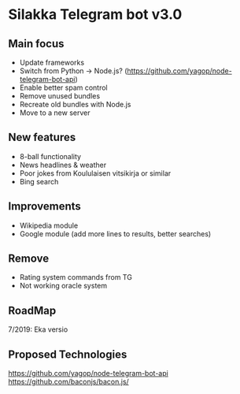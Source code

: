 # Silakka Telegram bot v3.0
## Main focus
* Update frameworks
* Switch from Python -> Node.js? (https://github.com/yagop/node-telegram-bot-api)
* Enable better spam control
* Remove unused bundles
* Recreate old bundles with Node.js
* Move to a new server

## New features
* 8-ball functionality
* News headlines & weather
* Poor jokes from Koululaisen vitsikirja or similar
* Bing search

## Improvements
* Wikipedia module
* Google module (add more lines to results, better searches)

## Remove
* Rating system commands from TG
* Not working oracle system

## RoadMap

7/2019: Eka versio

## Proposed Technologies
https://github.com/yagop/node-telegram-bot-api
https://github.com/baconjs/bacon.js/
